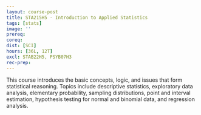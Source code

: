 ```yaml
---
layout: course-post
title: STA215H5 - Introduction to Applied Statistics
tags: [stats]
image: ''
prereq: 
coreq: 
dist: [SCI]
hours: [36L, 12T]
excl: STAB22H5, PSYB07H3
rec-prep: 
---
```


This course introduces the basic concepts, logic, and issues that form statistical reasoning. Topics include descriptive statistics, exploratory data analysis, elementary probability, sampling distributions, point and interval estimation, hypothesis testing for normal and binomial data, and regression analysis.
